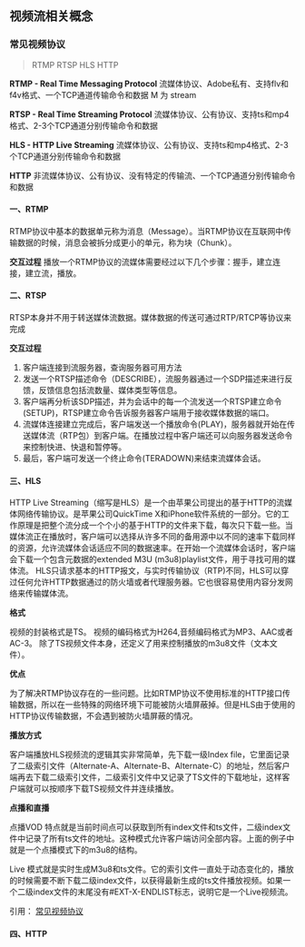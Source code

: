 ## 视频流相关概念

### 常见视频协议

> RTMP RTSP HLS HTTP

**RTMP - Real Time Messaging Protocol**
流媒体协议、Adobe私有、支持flv和f4v格式、一个TCP通道传输命令和数据
M 为 stream

**RTSP - Real Time Streaming Protocol**
流媒体协议、公有协议、支持ts和mp4格式、2-3个TCP通道分别传输命令和数据


**HLS - HTTP Live Streaming**
流媒体协议、公有协议、支持ts和mp4格式、2-3个TCP通道分别传输命令和数据

**HTTP**
非流媒体协议、公有协议、没有特定的传输流、一个TCP通道分别传输命令和数据

#### 一、RTMP

RTMP协议中基本的数据单元称为消息（Message）。当RTMP协议在互联网中传输数据的时候，消息会被拆分成更小的单元，称为块（Chunk）。

**交互过程**
播放一个RTMP协议的流媒体需要经过以下几个步骤：握手，建立连接，建立流，播放。


#### 二、RTSP

RTSP本身并不用于转送媒体流数据。媒体数据的传送可通过RTP/RTCP等协议来完成

**交互过程**

1. 客户端连接到流服务器，查询服务器可用方法
2. 发送一个RTSP描述命令（DESCRIBE），流服务器通过一个SDP描述来进行反馈，反馈信息包括流数量、媒体类型等信息。
3. 客户端再分析该SDP描述，并为会话中的每一个流发送一个RTSP建立命令(SETUP)，RTSP建立命令告诉服务器客户端用于接收媒体数据的端口。
4. 流媒体连接建立完成后，客户端发送一个播放命令(PLAY)，服务器就开始在传送媒体流（RTP包）到客户端。在播放过程中客户端还可以向服务器发送命令来控制快进、快退和暂停等。
5. 最后，客户端可发送一个终止命令(TERADOWN)来结束流媒体会话。

#### 三、HLS

HTTP Live Streaming（缩写是HLS）是一个由苹果公司提出的基于HTTP的流媒体网络传输协议。是苹果公司QuickTime X和iPhone软件系统的一部分。它的工作原理是把整个流分成一个个小的基于HTTP的文件来下载，每次只下载一些。当媒体流正在播放时，客户端可以选择从许多不同的备用源中以不同的速率下载同样的资源，允许流媒体会话适应不同的数据速率。在开始一个流媒体会话时，客户端会下载一个包含元数据的extended M3U (m3u8)playlist文件，用于寻找可用的媒体流。
HLS只请求基本的HTTP报文，与实时传输协议（RTP)不同，HLS可以穿过任何允许HTTP数据通过的防火墙或者代理服务器。它也很容易使用内容分发网络来传输媒体流。

**格式**

视频的封装格式是TS。
视频的编码格式为H264,音频编码格式为MP3、AAC或者AC-3。
除了TS视频文件本身，还定义了用来控制播放的m3u8文件（文本文件）。

**优点**

为了解决RTMP协议存在的一些问题。比如RTMP协议不使用标准的HTTP接口传输数据，所以在一些特殊的网络环境下可能被防火墙屏蔽掉。但是HLS由于使用的HTTP协议传输数据，不会遇到被防火墙屏蔽的情况。

**播放方式**

客户端播放HLS视频流的逻辑其实非常简单，先下载一级Index file，它里面记录了二级索引文件（Alternate-A、Alternate-B、Alternate-C）的地址，然后客户端再去下载二级索引文件，二级索引文件中又记录了TS文件的下载地址，这样客户端就可以按顺序下载TS视频文件并连续播放。

**点播和直播**

点播VOD 特点就是当前时间点可以获取到所有index文件和ts文件，二级index文件中记录了所有ts文件的地址。这种模式允许客户端访问全部内容。上面的例子中就是一个点播模式下的m3u8的结构。

Live 模式就是实时生成M3u8和ts文件。它的索引文件一直处于动态变化的，播放的时候需要不断下载二级index文件，以获得最新生成的ts文件播放视频。如果一个二级index文件的末尾没有#EXT-X-ENDLIST标志，说明它是一个Live视频流。


引用：
 [常见视频协议](http://www.jianshu.com/p/426425cad08a "常见视频协议")

#### 四、HTTP


